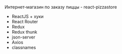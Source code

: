 Интернет-магазин по заказу пиццы - react-pizzastore

- ReactJS + хуки
- React Router
- Redux
- Redux thunk
- json-server
- Axios
- classnames
